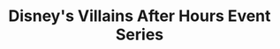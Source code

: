 ---
layout: post
title: Disney's Villains After Hours Event Series
description: Area Audio Crew Chief 2020
redirect: https://www.youtube.com/watch?v=HViAJK-xILw&ab_channel=WDWNewsToday
---